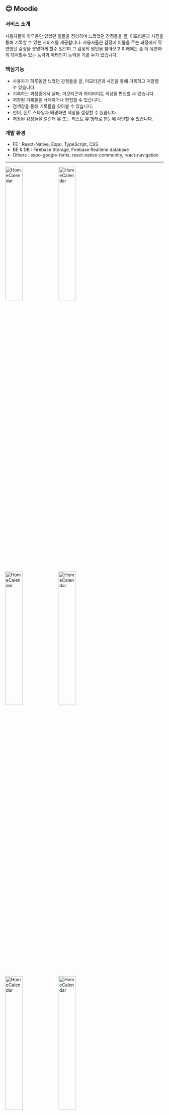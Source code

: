 ## 😊 Moodie

### 서비스 소개
사용자들이 하루동안 있었던 일들을 정리하며 느꼈었던 감정들을 글, 이모티콘과 사진을 통해 기록할 수 있는 서비스를 제공합니다.
사용자들은 감정에 이름을 주는 과정에서 막연했던 감정을 분명하게 할수 있으며 그 감정의 원인을 찾아보고 미래에는 좀 더 유연하게 대처할수 있는 능력과 메타인지 능력을 기를 수가 있습니다.

### 핵심기능
- 사용자가 하루동안 느꼈던 감정들을 글, 이모티콘과 사진을 통해 기록하고 저장할 수 있습니다.
- 기록하는 과정중에서 날짜, 이모티콘과 하이라이트 색상을 편집할 수 있습니다. 
- 저장된 기록들을 삭제하거나 편집할 수 있습니다.
- 검색창을 통해 기록들을 찾아볼 수 있습니다.
- 언어, 폰트 스타일과 배경화면 색상을 설정할 수 있습니다.
- 저장된 감정들을 캘린더 뷰 또는 리스트 뷰 형태로 한눈에 확인할 수 있습니다. 

### 개발 환경 
- FE : React-Native, Expo, TypeScript, CSS
- BE & DB : Firebase Storage, Firebase Realtime database
- Others : expo-google-fonts, react-native-community, react-navigation

---

<img width="33%" alt="HomeCalendar" src="https://github.com/soheee-bae/Moodie/assets/64929428/eaa841b2-d992-45d1-aba3-51df0f6b7d93">
<img width="33%" alt="HomeCalendar" src="https://github.com/soheee-bae/Moodie/assets/64929428/0c97d17d-66a8-47e6-8b12-d98a6d432a0c">
<img width="33%" alt="HomeCalendar" src="https://github.com/soheee-bae/Moodie/assets/64929428/3d7e0fba-47ca-4f49-a734-f7a518a160f2">


<img width="33%" alt="HomeCalendar" src="https://github.com/soheee-bae/Moodie/assets/64929428/32a20ce7-b468-4489-8287-b0150fa458d7">
<img width="33%" alt="HomeCalendar" src="https://github.com/soheee-bae/Moodie/assets/64929428/a3e41258-71f0-4258-a33e-64ea1ab3daa6">
<img width="33%" alt="HomeCalendar" src="https://github.com/soheee-bae/Moodie/assets/64929428/3f9daf5c-b0cb-4682-bda4-6d049ef77801">


<img width="33%" alt="HomeCalendar" src="https://github.com/soheee-bae/Moodie/assets/64929428/91236d29-23c8-4532-afe2-8fbc3fb761cd">
<img width="33%" alt="HomeCalendar" src="https://github.com/soheee-bae/Moodie/assets/64929428/d41ef1f4-c15b-4bf9-8918-d085cac73003">
<img width="33%" alt="HomeCalendar" src="https://github.com/soheee-bae/Moodie/assets/64929428/9f03ab87-1a79-4655-aecc-db0b535a1208">

